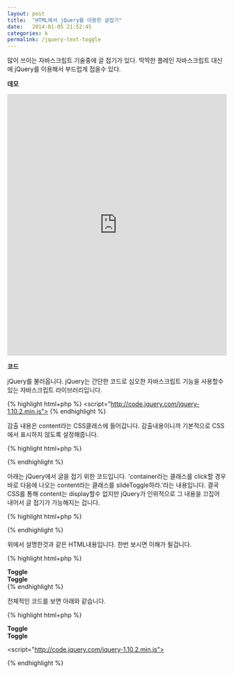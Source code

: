 ```yaml
---
layout: post
title:  "HTML에서 jQuery를 아용한 글접기"
date:   2014-01-05 21:52:45
categories: k
permalink: /jquery-text-toggle
---
```


많이 쓰이는 자바스크립트 기술중에 글 접기가 있다. 딱딱한 플레인 자바스크립트 대신에 jQuery를 이용해서 부드럽게 접을수 있다.

**데모**

<iframe width="100%" height="600" src="http://jsfiddle.net/openhiun/tB6S9/embedded/result,js,html,css/" allowfullscreen="allowfullscreen" frameborder="0"></iframe>

**코드**

jQuery를 불러옵니다. jQuery는 간단한 코드로 심오한 자바스크립트 기능을 사용할수 있는 자바스크립트 라이브러리입니다.

{% highlight html+php %}
<script="http://code.jquery.com/jquery-1.10.2.min.js"></script>
{% endhighlight %}

감출 내용은 content라는 CSS클래스에 들어갑니다. 감출내용이니까 기본적으로 CSS에서 표시하지 않도록 설정해줍니다.

{% highlight html+php %}
<style>
.content {
    display: none;
}
</style>
{% endhighlight %}

아래는 jQuery에서 글을 접기 위한 코드입니다. 'container라는 클래스를 click할 경우 바로 다음에 나오는 content라는 클래스를 slideToggle하라.'라는 내용입니다. 결국 CSS를 통해 content는 display할수 없지만 jQuery가 인위적으로 그 내용을 끄집어 내어서 글 접기가 가능해지는 겁니다.

{% highlight html+php %}
<script>
$(".container").click(function() {
    $(this).find('.content').slideToggle();
});
</script>
{% endhighlight %}

위에서 설명한것과 같은 HTML내용입니다. 한번 보시면 이해가 될겁니다.

{% highlight html+php %}
<div class="container">
    <b>Toggle</b>    
<div class="content">
  Lorem ipsum dolor sit amet, consectetur adipiscing elit.Lorem ipsum dolor sit amet, consectetur adipiscing elit.Lorem ipsum dolor sit amet, consectetur adipiscing elit.Lorem ipsum dolor sit amet, consectetur adipiscing elit.  
</div></div>

<div class="container">
  <b>Toggle</b> 
<div class="content">
Lorem ipsum dolor sit amet, consectetur adipiscing elit. Curabitur sit amet ipsum eget nulla dictum porttitor. Suspendisse in orci a leo adipiscing blandit sit amet in diam. Duis a nisi in nisl semper condimentum ac ut augue. Nam aliquet orci lectus. Donec venenatis orci nisl, ut venenatis sem pellentesque sit amet.
    <img src="https://www.google.com/images/srpr/logo11w.png" width="480"/>
</div></div>
{% endhighlight %}

전체적인 코드를 보면 아래와 같습니다.

{% highlight html+php %}
<div class="container">
    <b>Toggle</b>    
<div class="content">
  Lorem ipsum dolor sit amet, consectetur adipiscing elit.Lorem ipsum dolor sit amet, consectetur adipiscing elit.Lorem ipsum dolor sit amet, consectetur adipiscing elit.Lorem ipsum dolor sit amet, consectetur adipiscing elit.  
</div></div>

<div class="container">
  <b>Toggle</b> 
<div class="content">
Lorem ipsum dolor sit amet, consectetur adipiscing elit. Curabitur sit amet ipsum eget nulla dictum porttitor. Suspendisse in orci a leo adipiscing blandit sit amet in diam. Duis a nisi in nisl semper condimentum ac ut augue. Nam aliquet orci lectus. Donec venenatis orci nisl, ut venenatis sem pellentesque sit amet.
    <img src="https://www.google.com/images/srpr/logo11w.png" width="480"/>
</div></div>

<script="http://code.jquery.com/jquery-1.10.2.min.js"></script>

<style>
.content {
    display: none;
}
</style>

<script>
$(".container").click(function() {
    $(this).find('.content').slideToggle();
});
</script>

{% endhighlight %}
